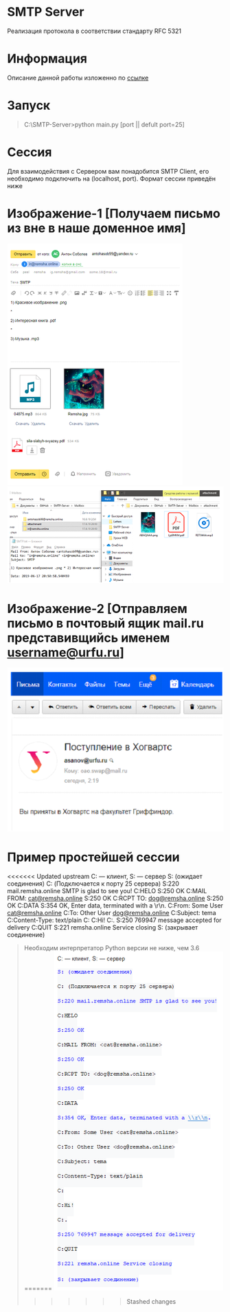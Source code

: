 # SMTP Server
Реализация протокола в соответствии стандарту RFC 5321

# Информация
Описание данной работы изложенно по [ссылке](https://drive.google.com/open?id=1wqg_qWe2PHAdq0MPPVMRYyJUvzZvYHtp)

# Запуск
> C:\SMTP-Server>python main.py [port || defult port=25] 

# Сессия
Для взаимодействия с Сервером вам понадобится SMTP Client, его необходимо подключить на (localhost, port). Формат сессии приведён ниже

# Изображение-1 [Получаем письмо из вне в наше доменное имя]
![Screenshot](Screenshots/Screenshot_1.png)
![Screenshot](Screenshots/Screenshot_2.png)

# Изображение-2 [Отправляем письмо в почтовый ящик mail.ru представивщийсь именем username@urfu.ru]
![Screenshot](Screenshots/Screenshot_3.png)

# Пример простейшей сессии
<<<<<<< Updated upstream
C: — клиент, S: — сервер
S: (ожидает соединения)
C: (Подключается к порту 25 сервера)
S:220 mail.remsha.online SMTP is glad to see you!
C:HELO
S:250 OK
C:MAIL FROM: <cat@remsha.online>
S:250 OK
C:RCPT TO: <dog@remsha.online>
S:250 OK
C:DATA
S:354 OK, Enter data, terminated with a \\r\\n.
C:From: Some User <cat@remsha.online>
C:To: Other User <dog@remsha.online>
C:Subject: tema
C:Content-Type: text/plain
C:
C:Hi!
C:.
S:250 769947 message accepted for delivery
C:QUIT
S:221 remsha.online Service closing
S: (закрывает соединение)

>Необходим интерпретатор Python версии не ниже, чем 3.6
=======
![Screenshot](Screenshots/Screenshot_4.png)
>>>>>>> Stashed changes
